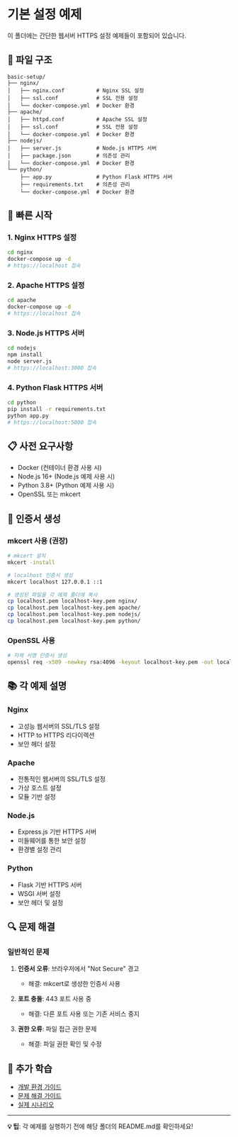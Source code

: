 # 기본 설정 예제

이 폴더에는 간단한 웹서버 HTTPS 설정 예제들이 포함되어 있습니다.

## 📁 파일 구조

```
basic-setup/
├── nginx/
│   ├── nginx.conf          # Nginx SSL 설정
│   ├── ssl.conf            # SSL 전용 설정
│   └── docker-compose.yml  # Docker 환경
├── apache/
│   ├── httpd.conf          # Apache SSL 설정
│   ├── ssl.conf            # SSL 전용 설정
│   └── docker-compose.yml  # Docker 환경
├── nodejs/
│   ├── server.js           # Node.js HTTPS 서버
│   ├── package.json        # 의존성 관리
│   └── docker-compose.yml  # Docker 환경
└── python/
    ├── app.py              # Python Flask HTTPS 서버
    ├── requirements.txt    # 의존성 관리
    └── docker-compose.yml  # Docker 환경
```

## 🚀 빠른 시작

### 1. Nginx HTTPS 설정
```bash
cd nginx
docker-compose up -d
# https://localhost 접속
```

### 2. Apache HTTPS 설정
```bash
cd apache
docker-compose up -d
# https://localhost 접속
```

### 3. Node.js HTTPS 서버
```bash
cd nodejs
npm install
node server.js
# https://localhost:3000 접속
```

### 4. Python Flask HTTPS 서버
```bash
cd python
pip install -r requirements.txt
python app.py
# https://localhost:5000 접속
```

## 📋 사전 요구사항

- Docker (컨테이너 환경 사용 시)
- Node.js 16+ (Node.js 예제 사용 시)
- Python 3.8+ (Python 예제 사용 시)
- OpenSSL 또는 mkcert

## 🔧 인증서 생성

### mkcert 사용 (권장)
```bash
# mkcert 설치
mkcert -install

# localhost 인증서 생성
mkcert localhost 127.0.0.1 ::1

# 생성된 파일을 각 예제 폴더에 복사
cp localhost.pem localhost-key.pem nginx/
cp localhost.pem localhost-key.pem apache/
cp localhost.pem localhost-key.pem nodejs/
cp localhost.pem localhost-key.pem python/
```

### OpenSSL 사용
```bash
# 자체 서명 인증서 생성
openssl req -x509 -newkey rsa:4096 -keyout localhost-key.pem -out localhost.pem -days 365 -nodes -subj "/CN=localhost"
```

## 📚 각 예제 설명

### Nginx
- 고성능 웹서버의 SSL/TLS 설정
- HTTP to HTTPS 리다이렉션
- 보안 헤더 설정

### Apache
- 전통적인 웹서버의 SSL/TLS 설정
- 가상 호스트 설정
- 모듈 기반 설정

### Node.js
- Express.js 기반 HTTPS 서버
- 미들웨어를 통한 보안 설정
- 환경별 설정 관리

### Python
- Flask 기반 HTTPS 서버
- WSGI 서버 설정
- 보안 헤더 및 설정

## 🔍 문제 해결

### 일반적인 문제
1. **인증서 오류**: 브라우저에서 "Not Secure" 경고
   - 해결: mkcert로 생성한 인증서 사용

2. **포트 충돌**: 443 포트 사용 중
   - 해결: 다른 포트 사용 또는 기존 서비스 중지

3. **권한 오류**: 파일 접근 권한 문제
   - 해결: 파일 권한 확인 및 수정

## 📖 추가 학습

- [개발 환경 가이드](../../docs/development/README.md)
- [문제 해결 가이드](../../docs/troubleshooting/README.md)
- [실제 시나리오](../../docs/scenarios/README.md)

---

**💡 팁**: 각 예제를 실행하기 전에 해당 폴더의 README.md를 확인하세요!
